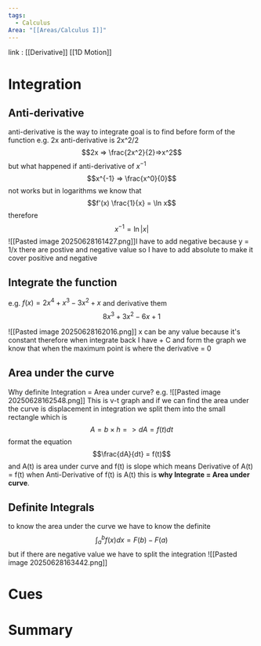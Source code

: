 ```yaml
---
tags:
  - Calculus
Area: "[[Areas/Calculus I]]"
---
```

link : [[Derivative]] [[1D Motion]]
# Integration
## Anti-derivative
anti-derivative is the way to integrate goal is to find before form of the function
e.g. 2x anti-derivative is 2x^2/2 
$$2x => \frac{2x^2}{2}=>x^2$$
but what happened if anti-derivative of $x^{-1}$ 
$$x^{-1} => \frac{x^0}{0}$$
not works but in logarithms we know that 
$$f'(x) \frac{1}{x} = \ln x$$
therefore 
$$x^{-1} = \ln |x|$$
![[Pasted image 20250628161427.png]]I have to add negative because y = 1/x there are postive and negative value so I have to add absolute to make it cover positive and negative
## Integrate the function
e.g. $f(x) = 2x^4 + x^3 - 3x^2 + x$
and derivative them
$$8x^3 + 3x^2 - 6x + 1$$

![[Pasted image 20250628162016.png]]
x can be any value because it's constant therefore when integrate back I have + C 
and form the graph we know that when the maximum point is where the derivative = 0
## Area under the curve 
Why definite Integration = Area under curve?
e.g.
![[Pasted image 20250628162548.png]]
This is v-t graph and if we can find the area under the curve is displacement 
in integration we split them into the small rectangle which is
$$A = b \times h => dA = f(t)dt$$
format the equation
$$\frac{dA}{dt} = f(t)$$
and A(t) is area under curve and f(t) is slope which means
Derivative of A(t) = f(t)
when Anti-Derivative of f(t) is A(t) this is **why Integrate = Area under curve**.
## Definite Integrals
to know the area under the curve we have to know the definite 
$$\int_a^bf(x) dx = F(b) - F(a)$$
but if there are negative value we have to split the integration
![[Pasted image 20250628163442.png]]

# Cues
# Summary
```

```